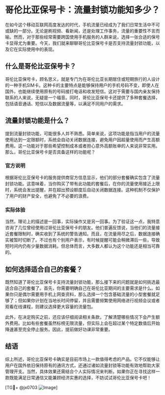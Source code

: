 # 哥伦比亚保号卡：流量封锁功能知多少？

在如今这个移动互联网高度发达的时代，手机流量已经成为了我们日常生活中不可或缺的一部分。无论是刷视频、看新闻，还是处理工作事务，流量的重要性不言而喻。然而，对于那些经常需要跨国使用手机服务的人群来说，选择一张合适的保号卡显得尤为重要。今天，我们就来聊聊哥伦比亚保号卡是否支持流量封锁功能，以及它在实际使用中的表现。

## 什么是哥伦比亚保号卡？

哥伦比亚保号卡，顾名思义，就是专门为在哥伦比亚长期居住或短期旅行的人设计的一种手机SIM卡。这种卡的主要特点是能够保持用户的手机号码不变，即使人在国外，也能继续使用原有的号码接打电话和收发短信。这对于需要与国内亲友保持联系的人来说，无疑是一个福音。同时，哥伦比亚保号卡还提供了多种套餐选择，包括语音通话、短信以及数据流量等，以满足不同用户的需求。

## 流量封锁功能是什么？

提到流量封锁功能，可能很多人并不熟悉。简单来说，这项功能是指当用户的流量使用达到一定限额时，系统会自动关闭数据连接，避免用户因超量使用而产生高额费用。这一功能对于那些希望控制成本或者担心意外高额账单的人来说非常实用。那么，哥伦比亚保号卡是否具备这样的功能呢？

### 官方说明

根据哥伦比亚保号卡的服务提供商官方信息显示，他们的部分套餐确实包含了流量封锁功能。这意味着，当你购买了带有此功能的套餐后，在你的流量使用接近上限时，系统会发出提醒，并在超出预设额度后自动关闭数据连接。这种机制不仅保护了用户的财产安全，也避免了不必要的浪费。

### 实际体验

当然，理论上的描述是一回事，实际操作又是另一回事。为了验证这一点，我特意咨询了几位曾经使用过哥伦比亚保号卡的朋友。他们普遍反馈说，当他们的流量接近套餐限制时，确实收到了系统的警告通知。而且，在流量用尽之后，数据连接确实被暂时切断了。不过也有个别用户表示，有时候提醒可能会稍微滞后一些，导致短时间内仍有少量数据消耗。但总体而言，大多数人都认为这个功能还是相当可靠的。

## 如何选择适合自己的套餐？

既然知道了哥伦比亚保号卡支持流量封锁功能，那么接下来的问题就是如何挑选最适合自己的套餐了。首先，你需要明确自己在哥伦比亚期间的主要需求是什么。如果你只是偶尔需要用手机上网查资料，那么选择一个包含基础流量的小型套餐就足够了；但如果你计划在当地长时间停留，并且需要频繁使用网络进行视频会议或者观看在线课程，则建议选择更大容量的流量包。

此外，在决定购买之前，还应该仔细阅读相关条款，了解清楚哪些情况下会产生额外费用。比如有些套餐虽然标榜无限流量，但实际上会在超过某个特定数值后开始降速甚至完全停止服务。因此，提前做好功课非常重要。

## 结语

综上所述，哥伦比亚保号卡确实是目前市场上一款值得考虑的产品。它不仅能够让用户在国外依旧保持原有的通讯方式，还通过诸如流量封锁等功能有效地帮助大家管理开支。当然，具体效果还需结合个人实际情况来判断。如果你正在寻找这样一款既能满足日常通信又能兼顾经济实惠的选择，不妨试试哥伦比亚保号卡吧！

[TG💪+ @jx0703 ![Image](https://github.com/user-attachments/assets/dbca1d08-cadb-493c-b0ec-ad6f7a83f270)]